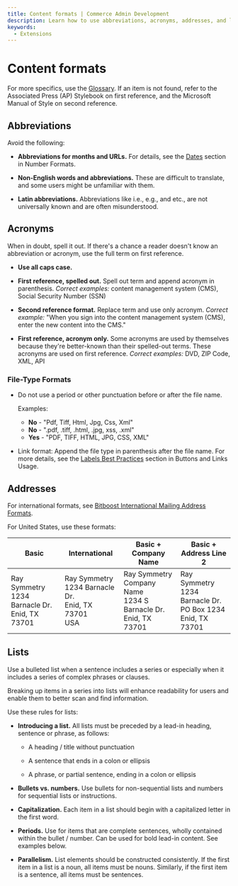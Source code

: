```yaml
---
title: Content formats | Commerce Admin Development
description: Learn how to use abbreviations, acronyms, addresses, and lists in the Adobe Commerce and Magento Open Source Admin application.
keywords:
  - Extensions
---
```


# Content formats

For more specifics, use the [Glossary](https://experienceleague.adobe.com/en/docs/commerce-operations/implementation-playbook/glossary). If an item is not found, refer to the Associated Press (AP) Stylebook on first reference, and the Microsoft Manual of Style on second reference.

## Abbreviations

Avoid the following:

*  **Abbreviations for months and URLs.**  For details, see the [Dates](number-formats.md#dates-and-times) section in Number Formats.

*  **Non-English words and abbreviations.** These are difficult to translate, and some users might be unfamiliar with them.

*  **Latin abbreviations.** Abbreviations like i.e., e.g., and etc., are not universally known and are often misunderstood.

## Acronyms

When in doubt, spell it out. If there's a chance a reader doesn't know an abbreviation or acronym, use the full term on first reference.

*  **Use all caps case.**

*  **First reference, spelled out.** Spell out term and append acronym in parenthesis. *Correct examples:* content management system (CMS), Social Security Number (SSN)

*  **Second reference format.** Replace term and use only acronym. *Correct example:* "When you sign into the content management system (CMS), enter the new content into the CMS."

*  **First reference, acronym only.** Some acronyms are used by themselves because they're better-known than their spelled-out terms. These acronyms are used on first reference. *Correct examples:* DVD, ZIP Code, XML, API

### File-Type Formats

*  Do not use a period or other punctuation before or after the file name.

   Examples:

   *  **No** - "Pdf, Tiff, Html, Jpg, Css, Xml"
   *  **No** - ".pdf, .tiff, .html, .jpg, xss, .xml"
   *  **Yes** - "PDF, TIFF, HTML, JPG, CSS, XML"

*  Link format: Append the file type in parenthesis after the file name. For more details, see the [Labels Best Practices](buttons-and-links.md#labels-best-practices) section in Buttons and Links Usage.

## Addresses

For international formats, see [Bitboost International Mailing Address Formats](http://www.bitboost.com/ref/international-address-formats.html).

For United States, use these formats:

<table>
<thead>
  <tr>
    <th>Basic</th>
    <th>International</th>
    <th>Basic +<br />Company Name</th>
    <th>Basic +<br />Address Line 2</th>
  </tr>
</thead>
<tbody>
  <tr>
    <td>Ray Symmetry<br /> 1234 Barnacle Dr.<br /> Enid, TX 73701</td>
    <td>Ray Symmetry<br /> 1234 Barnacle Dr.<br /> Enid, TX 73701<br /> USA</td>
    <td>Ray Symmetry<br /> Company Name<br /> 1234 S Barnacle Dr.<br /> Enid, TX 73701</td>
    <td>Ray Symmetry<br /> 1234 Barnacle Dr.<br /> PO Box 1234<br /> Enid, TX 73701</td>
  </tr>
</tbody>
</table>

## Lists

Use a bulleted list when a sentence includes a series or especially when it includes a series of complex phrases or clauses.

Breaking up items in a series into lists will enhance readability for users and enable them to better scan and find information.

Use these rules for lists:

*  **Introducing a list.** All lists must be preceded by a lead-in heading, sentence or phrase, as follows:

   *  A heading / title without punctuation

   *  A sentence that ends in a colon or ellipsis

   *  A phrase, or partial sentence, ending in a colon or ellipsis

*  **Bullets vs. numbers.** Use bullets for non-sequential lists and numbers for sequential lists or instructions.

*  **Capitalization.** Each item in a list should begin with a capitalized letter in the first word.

*  **Periods.** Use for items that are complete sentences, wholly contained within the bullet / number. Can be used for bold lead-in content. See examples below.

*  **Parallelism.** List elements should be constructed consistently. If the first item in a list is a noun, all items must be nouns. Similarly, if the first item is a sentence, all items must be sentences.
